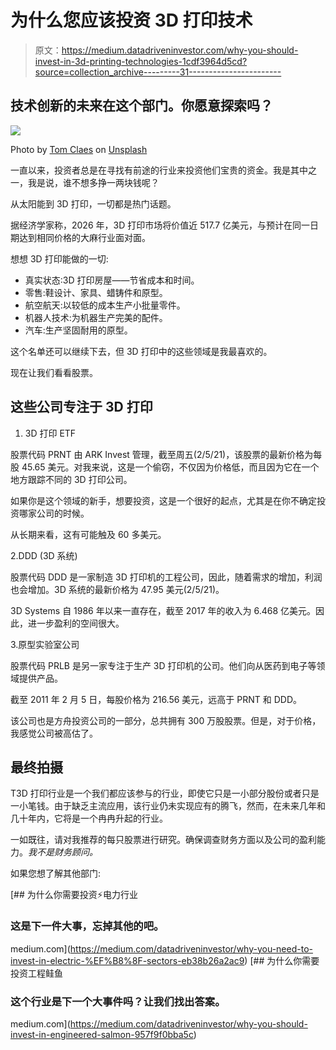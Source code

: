 # 为什么您应该投资 3D 打印技术

> 原文：<https://medium.datadriveninvestor.com/why-you-should-invest-in-3d-printing-technologies-1cdf3964d5cd?source=collection_archive---------31----------------------->

## 技术创新的未来在这个部门。你愿意探索吗？

![](img/7ab7af6f6bc5509fcaa36835a36b8afd.png)

Photo by [Tom Claes](https://unsplash.com/@tomspentys?utm_source=medium&utm_medium=referral) on [Unsplash](https://unsplash.com?utm_source=medium&utm_medium=referral)

一直以来，投资者总是在寻找有前途的行业来投资他们宝贵的资金。我是其中之一，我是说，谁不想多挣一两块钱呢？

从太阳能到 3D 打印，一切都是热门话题。

据经济学家称，2026 年，3D 打印市场将价值近 517.7 亿美元，与预计在同一日期达到相同价格的大麻行业面对面。

想想 3D 打印能做的一切:

*   真实状态:3D 打印房屋——节省成本和时间。
*   零售:鞋设计、家具、蜡铸件和原型。
*   航空航天:以较低的成本生产小批量零件。
*   机器人技术:为机器生产完美的配件。
*   汽车:生产坚固耐用的原型。

这个名单还可以继续下去，但 3D 打印中的这些领域是我最喜欢的。

现在让我们看看股票。

## 这些公司专注于 3D 打印

1.  3D 打印 ETF

股票代码 PRNT 由 ARK Invest 管理，截至周五(2/5/21)，该股票的最新价格为每股 45.65 美元。对我来说，这是一个偷窃，不仅因为价格低，而且因为它在一个地方跟踪不同的 3D 打印公司。

如果你是这个领域的新手，想要投资，这是一个很好的起点，尤其是在你不确定投资哪家公司的时候。

从长期来看，这有可能触及 60 多美元。

2.DDD (3D 系统)

股票代码 DDD 是一家制造 3D 打印机的工程公司，因此，随着需求的增加，利润也会增加。3D 系统的最新价格为 47.95 美元(2/5/21)。

3D Systems 自 1986 年以来一直存在，截至 2017 年的收入为 6.468 亿美元。因此，进一步盈利的空间很大。

3.原型实验室公司

股票代码 PRLB 是另一家专注于生产 3D 打印机的公司。他们向从医药到电子等领域提供产品。

截至 2011 年 2 月 5 日，每股价格为 216.56 美元，远高于 PRNT 和 DDD。

该公司也是方舟投资公司的一部分，总共拥有 300 万股股票。但是，对于价格，我感觉公司被高估了。

## 最终拍摄

T3D 打印行业是一个我们都应该参与的行业，即使它只是一小部分股份或者只是一小笔钱。由于缺乏主流应用，该行业仍未实现应有的腾飞，然而，在未来几年和几十年内，它将是一个冉冉升起的行业。

一如既往，请对我推荐的每只股票进行研究。确保调查财务方面以及公司的盈利能力。*我不是财务顾问。*

如果您想了解其他部门:

[](https://medium.com/datadriveninvestor/why-you-need-to-invest-in-electric-%EF%B8%8F-sectors-eb38b26a2ac9) [## 为什么你需要投资⚡️电力行业

### 这是下一件大事，忘掉其他的吧。

medium.com](https://medium.com/datadriveninvestor/why-you-need-to-invest-in-electric-%EF%B8%8F-sectors-eb38b26a2ac9) [](https://medium.com/datadriveninvestor/why-you-should-invest-in-engineered-salmon-957f9f0bba5c) [## 为什么你需要投资工程鲑鱼

### 这个行业是下一个大事件吗？让我们找出答案。

medium.com](https://medium.com/datadriveninvestor/why-you-should-invest-in-engineered-salmon-957f9f0bba5c)